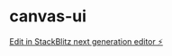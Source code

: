 # canvas-ui

[Edit in StackBlitz next generation editor ⚡️](https://stackblitz.com/~/github.com/Prathamesh-Chavan-232/canvas-ui)